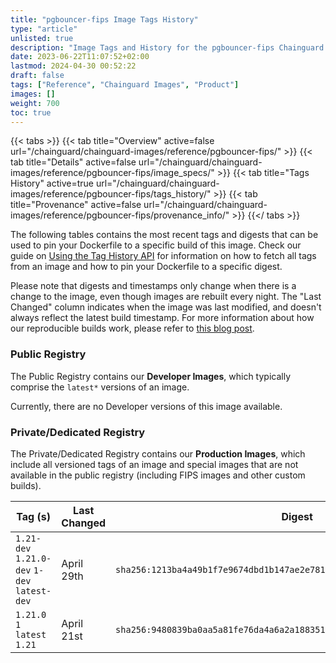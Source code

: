 ```yaml
---
title: "pgbouncer-fips Image Tags History"
type: "article"
unlisted: true
description: "Image Tags and History for the pgbouncer-fips Chainguard Image"
date: 2023-06-22T11:07:52+02:00
lastmod: 2024-04-30 00:52:22
draft: false
tags: ["Reference", "Chainguard Images", "Product"]
images: []
weight: 700
toc: true
---
```


{{< tabs >}}
{{< tab title="Overview" active=false url="/chainguard/chainguard-images/reference/pgbouncer-fips/" >}}
{{< tab title="Details" active=false url="/chainguard/chainguard-images/reference/pgbouncer-fips/image_specs/" >}}
{{< tab title="Tags History" active=true url="/chainguard/chainguard-images/reference/pgbouncer-fips/tags_history/" >}}
{{< tab title="Provenance" active=false url="/chainguard/chainguard-images/reference/pgbouncer-fips/provenance_info/" >}}
{{</ tabs >}}

The following tables contains the most recent tags and digests that can be used to pin your Dockerfile to a specific build of this image. Check our guide on [Using the Tag History API](/chainguard/chainguard-images/using-the-tag-history-api/) for information on how to fetch all tags from an image and how to pin your Dockerfile to a specific digest.

Please note that digests and timestamps only change when there is a change to the image, even though images are rebuilt every night. The "Last Changed" column indicates when the image was last modified, and doesn't always reflect the latest build timestamp. For more information about how our reproducible builds work, please refer to [this blog post](https://www.chainguard.dev/unchained/reproducing-chainguards-reproducible-image-builds).

### Public Registry
The Public Registry contains our **Developer Images**, which typically comprise the `latest*` versions of an image.

Currently, there are no Developer versions of this image available.

### Private/Dedicated Registry
The Private/Dedicated Registry contains our **Production Images**, which include all versioned tags of an image and special images that are not available in the public registry (including FIPS images and other custom builds).

| Tag (s)                                       | Last Changed | Digest                                                                    |
|-----------------------------------------------|--------------|---------------------------------------------------------------------------|
|  `1.21-dev` `1.21.0-dev` `1-dev` `latest-dev` | April 29th   | `sha256:1213ba4a49b1f7e9674dbd1b147ae2e7818c00b68beb98c31ea58367b81aeed5` |
|  `1.21.0` `1` `latest` `1.21`                 | April 21st   | `sha256:9480839ba0aa5a81fe76da4a6a2a188351de0c168b53345db4e0375928985344` |

